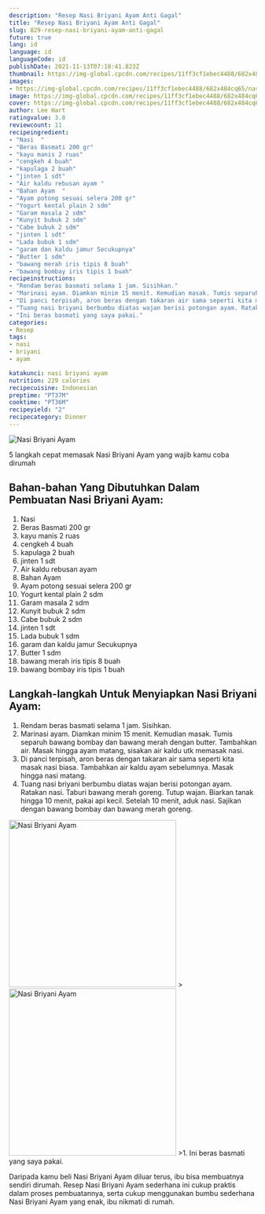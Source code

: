 ```yaml
---
description: "Resep Nasi Briyani Ayam Anti Gagal"
title: "Resep Nasi Briyani Ayam Anti Gagal"
slug: 829-resep-nasi-briyani-ayam-anti-gagal
future: true
lang: id
language: id
languageCode: id
publishDate: 2021-11-13T07:18:41.823Z 
thumbnail: https://img-global.cpcdn.com/recipes/11ff3cf1ebec4488/682x484cq65/nasi-briyani-ayam-foto-resep-utama.png
images:
- https://img-global.cpcdn.com/recipes/11ff3cf1ebec4488/682x484cq65/nasi-briyani-ayam-foto-resep-utama.png
image: https://img-global.cpcdn.com/recipes/11ff3cf1ebec4488/682x484cq65/nasi-briyani-ayam-foto-resep-utama.png
cover: https://img-global.cpcdn.com/recipes/11ff3cf1ebec4488/682x484cq65/nasi-briyani-ayam-foto-resep-utama.png
author: Lee Hart
ratingvalue: 3.8
reviewcount: 11
recipeingredient:
- "Nasi  "
- "Beras Basmati 200 gr"
- "kayu manis 2 ruas"
- "cengkeh 4 buah"
- "kapulaga 2 buah"
- "jinten 1 sdt"
- "Air kaldu rebusan ayam "
- "Bahan Ayam  "
- "Ayam potong sesuai selera 200 gr"
- "Yogurt kental plain 2 sdm"
- "Garam masala 2 sdm"
- "Kunyit bubuk 2 sdm"
- "Cabe bubuk 2 sdm"
- "jinten 1 sdt"
- "Lada bubuk 1 sdm"
- "garam dan kaldu jamur Secukupnya"
- "Butter 1 sdm"
- "bawang merah iris tipis 8 buah"
- "bawang bombay iris tipis 1 buah"
recipeinstructions:
- "Rendam beras basmati selama 1 jam. Sisihkan."
- "Marinasi ayam. Diamkan minim 15 menit. Kemudian masak. Tumis separuh bawang bombay dan bawang merah dengan butter. Tambahkan air. Masak hingga ayam matang, sisakan air kaldu utk memasak nasi."
- "Di panci terpisah, aron beras dengan takaran air sama seperti kita masak nasi biasa. Tambahkan air kaldu ayam sebelumnya. Masak hingga nasi matang."
- "Tuang nasi briyani berbumbu diatas wajan berisi potongan ayam. Ratakan nasi. Taburi bawang merah goreng. Tutup wajan. Biarkan tanak hingga 10 menit, pakai api kecil. Setelah 10 menit, aduk nasi. Sajikan dengan bawang bombay dan bawang merah goreng."
- "Ini beras basmati yang saya pakai."
categories:
- Resep
tags:
- nasi
- briyani
- ayam

katakunci: nasi briyani ayam 
nutrition: 229 calories
recipecuisine: Indonesian
preptime: "PT37M"
cooktime: "PT36M"
recipeyield: "2"
recipecategory: Dinner
---
```



![Nasi Briyani Ayam](https://img-global.cpcdn.com/recipes/11ff3cf1ebec4488/682x484cq65/nasi-briyani-ayam-foto-resep-utama.png)

5 langkah cepat memasak  Nasi Briyani Ayam yang wajib kamu coba dirumah

<!--inarticleads1-->

## Bahan-bahan Yang Dibutuhkan Dalam Pembuatan Nasi Briyani Ayam:

1. Nasi  
1. Beras Basmati 200 gr
1. kayu manis 2 ruas
1. cengkeh 4 buah
1. kapulaga 2 buah
1. jinten 1 sdt
1. Air kaldu rebusan ayam 
1. Bahan Ayam  
1. Ayam potong sesuai selera 200 gr
1. Yogurt kental plain 2 sdm
1. Garam masala 2 sdm
1. Kunyit bubuk 2 sdm
1. Cabe bubuk 2 sdm
1. jinten 1 sdt
1. Lada bubuk 1 sdm
1. garam dan kaldu jamur Secukupnya
1. Butter 1 sdm
1. bawang merah iris tipis 8 buah
1. bawang bombay iris tipis 1 buah



<!--inarticleads2-->

## Langkah-langkah Untuk Menyiapkan Nasi Briyani Ayam:

1. Rendam beras basmati selama 1 jam. Sisihkan.
1. Marinasi ayam. Diamkan minim 15 menit. Kemudian masak. Tumis separuh bawang bombay dan bawang merah dengan butter. Tambahkan air. Masak hingga ayam matang, sisakan air kaldu utk memasak nasi.
1. Di panci terpisah, aron beras dengan takaran air sama seperti kita masak nasi biasa. Tambahkan air kaldu ayam sebelumnya. Masak hingga nasi matang.
1. Tuang nasi briyani berbumbu diatas wajan berisi potongan ayam. Ratakan nasi. Taburi bawang merah goreng. Tutup wajan. Biarkan tanak hingga 10 menit, pakai api kecil. Setelah 10 menit, aduk nasi. Sajikan dengan bawang bombay dan bawang merah goreng.
<img class="lazyload" data-src="//assets-global.cpcdn.com/assets/icons/button_play-2c75c40dde080a61004c1f40b05d8f140eaff45d7e9e6481dc71c63d2e7c4909.png" alt="Nasi Briyani Ayam" width="340" height="340">
><img class="lazyload" data-src="//assets-global.cpcdn.com/assets/icons/button_play-2c75c40dde080a61004c1f40b05d8f140eaff45d7e9e6481dc71c63d2e7c4909.png" alt="Nasi Briyani Ayam" width="340" height="340">
>1. Ini beras basmati yang saya pakai.




Daripada kamu beli  Nasi Briyani Ayam  diluar terus, ibu  bisa membuatnya sendiri dirumah. Resep  Nasi Briyani Ayam  sederhana ini cukup praktis dalam proses pembuatannya, serta cukup menggunakan bumbu sederhana  Nasi Briyani Ayam  yang enak, ibu nikmati di rumah.
